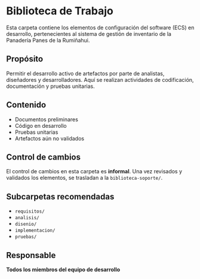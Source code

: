# Biblioteca de Trabajo

Esta carpeta contiene los elementos de configuración del software (ECS) en desarrollo, pertenecientes al sistema de gestión de inventario de la Panadería Panes de la Rumiñahui.

## Propósito
Permitir el desarrollo activo de artefactos por parte de analistas, diseñadores y desarrolladores. Aquí se realizan actividades de codificación, documentación y pruebas unitarias.

## Contenido
- Documentos preliminares
- Código en desarrollo
- Pruebas unitarias
- Artefactos aún no validados

## Control de cambios
El control de cambios en esta carpeta es **informal**. Una vez revisados y validados los elementos, se trasladan a la `biblioteca-soporte/`.

## Subcarpetas recomendadas
- `requisitos/`
- `analisis/`
- `disenio/`
- `implementacion/`
- `pruebas/`

## Responsable
**Todos los miembros del equipo de desarrollo**

